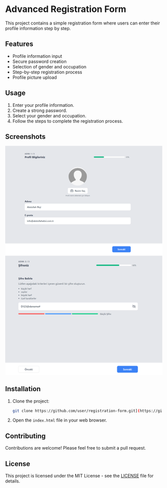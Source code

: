 # Advanced Registration Form

This project contains a simple registration form where users can enter their profile information step by step.

## Features

- Profile information input
- Secure password creation
- Selection of gender and occupation
- Step-by-step registration process
- Profile picture upload

## Usage

1. Enter your profile information.
2. Create a strong password.
3. Select your gender and occupation.
4. Follow the steps to complete the registration process.

## Screenshots

![Screenshot of Registration Form](1.png)
![Screenshot of Registration Form](2.png)
## Installation

1. Clone the project:

    ```bash
    git clone https://github.com/user/registration-form.git](https://github.com/abdullah-eksi/advancedregister_form.git
    ```

2. Open the `index.html` file in your web browser.

## Contributing

Contributions are welcome! Please feel free to submit a pull request.

## License

This project is licensed under the MIT License - see the [LICENSE](LICENSE) file for details.
